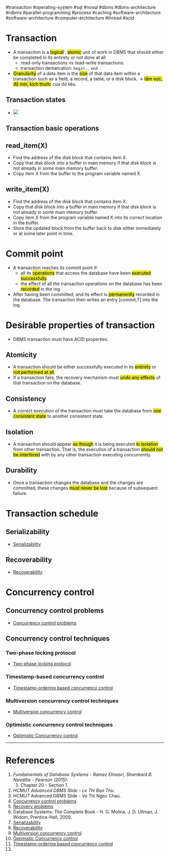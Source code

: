 #transaction #operating-system #sql #nosql #dbms #dbms-architecture #rdbms #parallel-programming #process #caching #software-architecture #software-architecture #computer-architecture  #thread #acid 

# Transaction
- A  transaction is a <mark style="background: #e4e62d;">logical</mark> , <mark style="background: #e4e62d;">atomic</mark> unit of work in DBMS that should either be completed in its entirety or not done at all
	- read-only transactions vs read-write transactions.
	- transaction demarcation: `begin` ... `end`
- <mark style="background: #e4e62d;">Granularity</mark> of a data item is the <mark style="background: #e4e62d;">size</mark> of that data item within a transaction such as a field, a record, a table, or a disk block. $\rightarrow$ <mark style="background: #e4e62d;">tầm vực, độ mịn, kích thước</mark> của dữ liệu.
## Transaction states
- ![](Pasted%20image%2020241208133944.png)
## Transaction basic operations
## read_item(X)
- Find the address of the disk block that contains item X.
- Copy that disk block into a buffer in main memory if that disk block is not already in some main memory buffer.
- Copy item X from the buffer to the program variable named X.
## write_item(X)
- Find the address of the disk block that contains item X.
- Copy that disk block into a buffer in main memory if that disk block is not already in some main memory buffer.
- Copy item X from the program variable named X into its correct location in the buffer.
- Store the updated block from the buffer back to disk either immediately or at some later point in time.
# Commit point
- A transaction reaches its commit point if:
	- all its <mark style="background: #e4e62d;">operations</mark> that access the database have been <mark style="background: #e4e62d;">executed successfully</mark>.
	- the effect of all the transaction operations on the database has been <mark style="background: #e4e62d;">recorded</mark> in the log.
- After having been committed, and its effect is <mark style="background: #e4e62d;">permanently</mark> recorded in the database. The transaction then writes an entry \[commit,T\] into the log.

# Desirable properties of transaction
- DBMS transaction must have ACID properties.
## Atomicity
- A transaction should be either successfully executed in its <mark style="background: #e4e62d;">entirety</mark> or <mark style="background: #e4e62d;">not performed at all</mark>.
- If a transaction fails, the recovery mechanism must <mark style="background: #e4e62d;">undo any effects</mark> of that transaction on the database.
## Consistency
- A correct execution of the transaction must take the database from <mark style="background: #e4e62d;">one consistent state</mark> to another consistent state.
## Isolation
- A transaction should appear <mark style="background: #e4e62d;">as though</mark> it is being executed <mark style="background: #e4e62d;">in isolation</mark> from other transaction. That is, the execution of a transaction <mark style="background: #e4e62d;">should not be interfered</mark> with by any other transaction executing concurrently.
## Durability
- Once a transaction changes the database and the changes are committed, these changes <mark style="background: #e4e62d;">must never be lost</mark> because of subsequent failure.
# Transaction schedule
## Serializability
- [Serializability](Serializability.md)
## Recoverability
- [Recoverability](Recoverability.md)
# Concurrency control
## Concurrency control problems
- [Concurrency control problems](Concurrency%20control%20problems.md)
## Concurrency control techniques
### Two-phase locking protocol
- [Two-phase locking protocol](Two-phase%20locking%20protocol.md)
### Timestamp-based concurrency control
- [Timestamp-ordering based concurrency control](Timestamp-ordering%20based%20concurrency%20control.md)
### Multiversion concurrency control techniques
- [Multiversion concurrency control](Multiversion%20concurrency%20control.md)
### Optimistic concurrency control techniques
- [Optimistic Concurrency control](Optimistic%20Concurrency%20control.md)

---
# References
1. *Fundamentals of Database Systems - Ramez Elmasri, Shamkant B. Navathe - Pearson (2015):*
	1. Chapter 20 - Section 1.
2. *HCMUT Advanced DBMS Slide - Le Thi Bao Thu.*
3. HCMUT Advanced DBMS Slide - Vo Thi Ngoc Chau.
4. [Concurrency control problems](Concurrency%20control%20problems.md)
5. [Recovery problems](Recovery%20problems.md)
6. Database Systems: The Complete Book - H. G. Molina, J. D. Ullman, J. Widom, Prentice-Hall, 2009.
7. [Serializability](Serializability.md)
8. [Recoverability](Recoverability.md)
9. [Multiversion concurrency control](Multiversion%20concurrency%20control.md)
10. [Optimistic Concurrency control](Optimistic%20Concurrency%20control.md)
11. [Timestamp-ordering based concurrency control](Timestamp-ordering%20based%20concurrency%20control.md)
12. 
